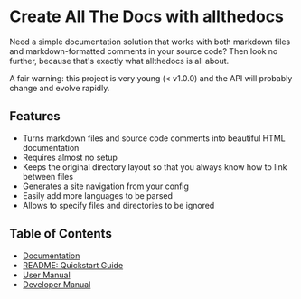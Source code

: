 
# Create All The Docs with allthedocs

Need a simple documentation solution that works with both markdown files and
markdown-formatted comments in your source code? Then look no further, because that's
exactly what allthedocs is all about.

A fair warning: this project is very young (< v1.0.0) and the API will probably change and
evolve rapidly.


## Features

* Turns markdown files and source code comments into beautiful HTML documentation
* Requires almost no setup
* Keeps the original directory layout so that you always know how to link between files
* Generates a site navigation from your config
* Easily add more languages to be parsed
* Allows to specify files and directories to be ignored


## Table of Contents

* [Documentation](docs/index.md)
 * [README: Quickstart Guide](README.md)
 * [User Manual](docs/user/index.md)
 * [Developer Manual](docs/dev/index.md)

